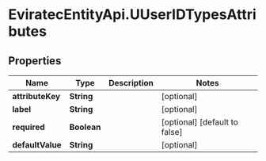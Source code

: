 # EviratecEntityApi.UUserIDTypesAttributes

## Properties
Name | Type | Description | Notes
------------ | ------------- | ------------- | -------------
**attributeKey** | **String** |  | [optional] 
**label** | **String** |  | [optional] 
**required** | **Boolean** |  | [optional] [default to false]
**defaultValue** | **String** |  | [optional] 



